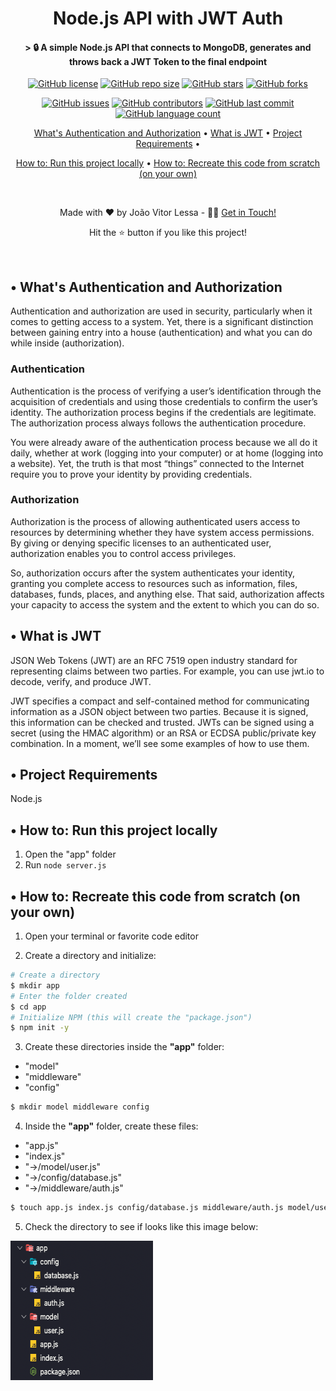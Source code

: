 <h1 align='center'>Node.js API with JWT Auth</h1>
<h4 align='center'>> 🔒 A simple Node.js API that connects to MongoDB, generates and throws back a JWT Token to the final endpoint</h4>

<div align="center">

[![GitHub license](https://img.shields.io/github/license/joaolessab/brandnew-node.js-api-jwt-auth)](https://img.shields.io/github/license/joaolessab/brandnew-node.js-api-jwt-auth)
[![GitHub repo size](https://img.shields.io/github/repo-size/joaolessab/brandnew-node.js-api-jwt-auth)](https://img.shields.io/github/repo-size/joaolessab/brandnew-node.js-api-jwt-auth)
[![GitHub stars](https://img.shields.io/github/stars/joaolessab/brandnew-node.js-api-jwt-auth)](https://img.shields.io/github/stars/joaolessab/brandnew-node.js-api-jwt-auth)
[![GitHub forks](https://img.shields.io/github/forks/joaolessab/brandnew-node.js-api-jwt-auth)](https://img.shields.io/github/forks/joaolessab/brandnew-node.js-api-jwt-auth)
  
[![GitHub issues](https://img.shields.io/github/issues/joaolessab/brandnew-node.js-api-jwt-auth)](https://img.shields.io/github/issues/joaolessab/brandnew-node.js-api-jwt-auth)
[![GitHub contributors](https://img.shields.io/github/contributors/joaolessab/brandnew-node.js-api-jwt-auth)](https://img.shields.io/github/contributors/joaolessab/brandnew-node.js-api-jwt-auth)
[![GitHub last commit](https://img.shields.io/github/last-commit/joaolessab/brandnew-node.js-api-jwt-auth)](https://img.shields.io/github/last-commit/joaolessab/brandnew-node.js-api-jwt-auth)
[![GitHub language count ](https://img.shields.io/github/languages/count/joaolessab/brandnew-node.js-api-jwt-auth)](https://img.shields.io/github/languages/count/joaolessab/brandnew-node.js-api-jwt-auth)
<p>

  <a href="#-whats-authentication-and-authorization">What's Authentication and Authorization</a> •
  <a href="#-what-is-jwt">What is JWT</a> •
  <a href="#-project-requirements">Project Requirements</a> •
  
  <a href="#-how-to-run-this-project-locally">How to: Run this project locally</a> •
  <a href="#-how-to-recreate-this-code-from-scratch-on-your-own">How to: Recreate this code from scratch (on your own)</a>
</p>

<br/>

<p>Made with ❤️ by João Vitor Lessa - 👏🏻 <a href="https://www.linkedin.com/in/jvitorlb/">Get in Touch!</a></p>
<p>Hit the ⭐️ button if you like this project!</p>

</div>

<br/>

## • What's Authentication and Authorization
Authentication and authorization are used in security, particularly when it comes to getting access to a system. Yet, there is a significant distinction between gaining entry into a house (authentication) and what you can do while inside (authorization).

### Authentication
Authentication is the process of verifying a user’s identification through the acquisition of credentials and using those credentials to confirm the user’s identity. The authorization process begins if the credentials are legitimate. The authorization process always follows the authentication procedure.

You were already aware of the authentication process because we all do it daily, whether at work (logging into your computer) or at home (logging into a website). Yet, the truth is that most “things” connected to the Internet require you to prove your identity by providing credentials.

### Authorization
Authorization is the process of allowing authenticated users access to resources by determining whether they have system access permissions. By giving or denying specific licenses to an authenticated user, authorization enables you to control access privileges.

So, authorization occurs after the system authenticates your identity, granting you complete access to resources such as information, files, databases, funds, places, and anything else. That said, authorization affects your capacity to access the system and the extent to which you can do so.

## • What is JWT
JSON Web Tokens (JWT) are an RFC 7519 open industry standard for representing claims between two parties. For example, you can use jwt.io to decode, verify, and produce JWT.

JWT specifies a compact and self-contained method for communicating information as a JSON object between two parties. Because it is signed, this information can be checked and trusted. JWTs can be signed using a secret (using the HMAC algorithm) or an RSA or ECDSA public/private key combination. In a moment, we’ll see some examples of how to use them.

## • Project Requirements
Node.js

## • How to: Run this project locally
1. Open the "app" folder
2. Run `node server.js`

## • How to: Recreate this code from scratch (on your own)
1. Open your terminal or favorite code editor
<!-- Line break -->
2. Create a directory and initialize:
```bash
# Create a directory
$ mkdir app
# Enter the folder created
$ cd app
# Initialize NPM (this will create the "package.json")
$ npm init -y
```
<!-- Line break -->
3. Create these directories inside the **"app"** folder: 
- "model"
- "middleware"
- "config"
```bash
$ mkdir model middleware config
```
<!-- Line break -->
4. Inside the **"app"** folder, create these files:
- "app.js"
- "index.js"
- "->/model/user.js"
- "->/config/database.js"
- "->/middleware/auth.js"
```bash
$ touch app.js index.js config/database.js middleware/auth.js model/user.js
```
<!-- Line break -->
5. Check the directory to see if looks like this image below:
<img src="https://raw.githubusercontent.com/joaolessab/brandnew-node.js-api-jwt-auth/main/repo/project-structure.png" width="228px" height="223px">